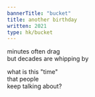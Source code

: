 ```yaml
---
bannerTitle: "bucket" 
title: another birthday 
written: 2021
type: hk/bucket
---
```


minutes often drag  
but decades are whipping by  

what is this "time"  
that people  
keep talking about?
